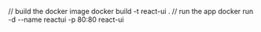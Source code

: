 // build the docker image
docker build -t react-ui .
// run the app
docker run -d --name reactui -p 80:80 react-ui
